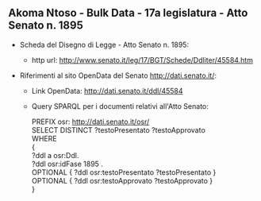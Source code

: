 ## Akoma Ntoso - Bulk Data - 17a legislatura - Atto Senato n. 1895 ##

* Scheda del Disegno di Legge - Atto Senato n. 1895:
	* http url: http://www.senato.it/leg/17/BGT/Schede/Ddliter/45584.htm

* Riferimenti al sito OpenData del Senato http://dati.senato.it/:
	* Link OpenData: http://dati.senato.it/ddl/45584
	* Query SPARQL per i documenti relativi all'Atto Senato:

        PREFIX osr: <http://dati.senato.it/osr/>  
		SELECT DISTINCT ?testoPresentato ?testoApprovato  
		WHERE  
		{  
		    ?ddl a osr:Ddl.  
		    ?ddl osr:idFase 1895 .  
		    OPTIONAL { ?ddl osr:testoPresentato ?testoPresentato }  
		    OPTIONAL { ?ddl osr:testoApprovato ?testoApprovato }  
		}
		